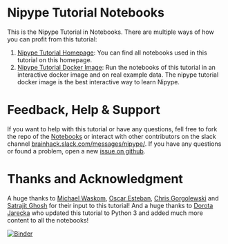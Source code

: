 # Nipype Tutorial Notebooks

This is the Nipype Tutorial in Notebooks. There are multiple ways of how you can profit from this tutorial:

1. [Nipype Tutorial Homepage](https://miykael.github.io/nipype_tutorial/): You can find all notebooks used in this tutorial on this homepage.
2. [Nipype Tutorial Docker Image](https://miykael.github.io/nipype_tutorial/notebooks/introduction_docker.html): Run the notebooks of this tutorial in an interactive docker image and on real example data. The nipype tutorial docker image is the best interactive way to learn Nipype.


# Feedback, Help & Support

If you want to help with this tutorial or have any questions, fell free to fork the repo of the [Notebooks](https://github.com/miykael/nipype_tutorial) or interact with other contributors on the slack channel [brainhack.slack.com/messages/nipype/](https://brainhack.slack.com/messages/nipype/). If you have any questions or found a problem, open a new [issue on github](https://github.com/miykael/nipype_tutorial/issues).


# Thanks and Acknowledgment

A huge thanks to [Michael Waskom](https://github.com/mwaskom), [Oscar Esteban](https://github.com/oesteban), [Chris Gorgolewski](https://github.com/chrisfilo) and [Satrajit Ghosh](https://github.com/satra) for their input to this tutorial! And a huge thanks to [Dorota Jarecka](https://github.com/djarecka/) who updated this tutorial to Python 3 and added much more content to all the notebooks!

[![Binder](https://mybinder.org/badge.svg)](https://mybinder.org/v2/gh/arash-ash/nipype_tutorial/master)
